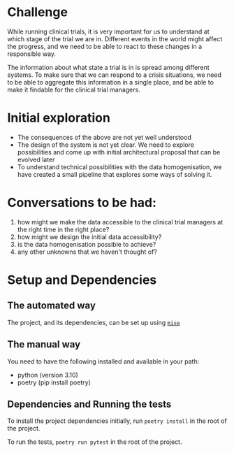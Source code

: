 # Challenge

While running clinical trials, it is very important for us to understand at which stage of the trial we are in.
Different events in the world might affect the progress, and we need to be able to react to these changes in a
responsible way.

The information about what state a trial is in is spread among different systems. To make sure that we can respond
to a crisis situations, we need to be able to aggregate this information in a single place, and be able to
make it findable for the clinical trial managers.

# Initial exploration

* The consequences of the above are not yet well understood
* The design of the system is not yet clear. We need to explore possibilities and come up with initial architectural
  proposal that can be evolved later
* To understand technical possibilities with the data homogenisation, we have created a small pipeline that explores
  some ways of solving it.

# Conversations to be had:

1. how might we make the data accessible to the clinical trial managers at the right time in the right place?
2. how might we design the initial data accessibility?
3. is the data homogenisation possible to achieve?
4. any other unknowns that we haven't thought of?

# Setup and Dependencies

## The automated way

The project, and its dependencies, can be set up using [`mise`](https://mise.jdx.dev/)

## The manual way

You need to have the following installed and available in your path:

* python (version 3.10)
* poetry (pip install poetry)

## Dependencies and Running the tests

To install the project dependencies initially, run `poetry install` in the root of the project.

To run the tests, `poetry run pytest` in the root of the project.